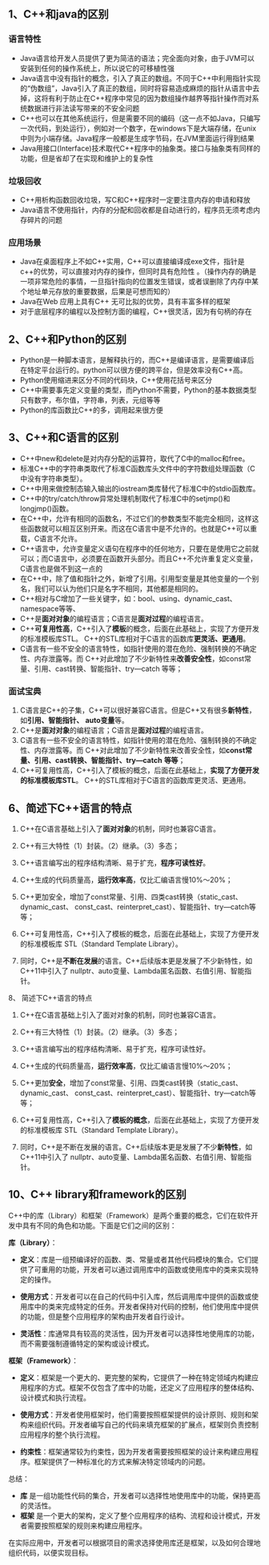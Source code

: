 ## 1、C++和java的区别

### 语言特性

- Java语言给开发人员提供了更为简洁的语法；完全面向对象，由于JVM可以安装到任何的操作系统上，所以说它的可移植性强
- Java语言中没有指针的概念，引入了真正的数组。不同于C++中利用指针实现的“伪数组”，Java引入了真正的数组，同时将容易造成麻烦的指针从语言中去掉，这将有利于防止在C++程序中常见的因为数组操作越界等指针操作而对系统数据进行非法读写带来的不安全问题
- C++也可以在其他系统运行，但是需要不同的编码（这一点不如Java，只编写一次代码，到处运行），例如对一个数字，在windows下是大端存储，在unix中则为小端存储。Java程序一般都是生成字节码，在JVM里面运行得到结果
- Java用接口(Interface)技术取代C++程序中的抽象类。接口与抽象类有同样的功能，但是省却了在实现和维护上的复杂性

### 垃圾回收

- C++用析构函数回收垃圾，写C和C++程序时一定要注意内存的申请和释放
- Java语言不使用指针，内存的分配和回收都是自动进行的，程序员无须考虑内存碎片的问题

### 应用场景

- Java在桌面程序上不如C++实用，C++可以直接编译成exe文件，指针是c++的优势，可以直接对内存的操作，但同时具有危险性 。（操作内存的确是一项非常危险的事情，一旦指针指向的位置发生错误，或者误删除了内存中某个地址单元存放的重要数据，后果是可想而知的）
- Java在Web 应用上具有C++ 无可比拟的优势，具有丰富多样的框架
- 对于底层程序的编程以及控制方面的编程，C++很灵活，因为有句柄的存在



## 2、C++和Python的区别

- Python是一种脚本语言，是解释执行的，而C++是编译语言，是需要编译后在特定平台运行的。python可以很方便的跨平台，但是效率没有C++高。
- Python使用缩进来区分不同的代码块，C++使用花括号来区分
- C++中需要事先定义变量的类型，而Python不需要，Python的基本数据类型只有数字，布尔值，字符串，列表，元组等等
- Python的库函数比C++的多，调用起来很方便



## 3、C++和C语言的区别

- C++中new和delete是对内存分配的运算符，取代了C中的malloc和free。
- 标准C++中的字符串类取代了标准C函数库头文件中的字符数组处理函数（C中没有字符串类型）。
- C++中用来做控制态输入输出的iostream类库替代了标准C中的stdio函数库。
- C++中的try/catch/throw异常处理机制取代了标准C中的setjmp()和longjmp()函数。
- 在C++中，允许有相同的函数名，不过它们的参数类型不能完全相同，这样这些函数就可以相互区别开来。而这在C语言中是不允许的。也就是C++可以重载，C语言不允许。
- C++语言中，允许变量定义语句在程序中的任何地方，只要在是使用它之前就可以；而C语言中，必须要在函数开头部分。而且C++不允许重复定义变量，C语言也是做不到这一点的
- 在C++中，除了值和指针之外，新增了引用。引用型变量是其他变量的一个别名，我们可以认为他们只是名字不相同，其他都是相同的。
- C++相对与C增加了一些关键字，如：bool、using、dynamic_cast、namespace等等、
-  C++是**面对对象**的编程语言；C语言是**面对过程**的编程语言。
- C++**可复用性高**，C++引入了**模板**的概念，后面在此基础上，实现了方便开发的标准模板库STL。
  C++的STL库相对于C语言的函数库**更灵活、更通用**。
- C语言有一些不安全的语言特性，如指针使用的潜在危险、强制转换的不确定性、内存泄露等。而
  C++对此增加了不少新特性来**改善安全性**，如const常量、引用、cast转换、智能指针、try—catch
  等等；



### 面试宝典

1. C语言是C++的子集，C++可以很好兼容C语言。但是C++又有很多**新特性**，如**引用、智能指针、**
**auto变量**等。
2. C++是**面对对象**的编程语言；C语言是**面对过程**的编程语言。
3. C语言有一些不安全的语言特性，如指针使用的潜在危险、强制转换的不确定性、内存泄露等。而
C++对此增加了不少新特性来改善安全性，如**const常量、引用、cast转换、智能指针、try—catch**
**等等**；
4. C++可复用性高，C++引入了模板的概念，后面在此基础上，**实现了方便开发的标准模板库STL**。
C++的STL库相对于C语言的函数库更灵活、更通用。





## 6、简述下C++语言的特点 

1. C++在C语言基础上引入了**面对对象**的机制，同时也兼容C语言。
2. C++有三大特性（1）封装。（2）继承。（3）多态；


3. C++语言编写出的程序结构清晰、易于扩充，**程序可读性好**。
4. C++生成的代码质量高，**运行效率高**，仅比汇编语言慢10%～20%；
5. C++更加安全，增加了const常量、引用、四类cast转换（static_cast、dynamic_cast、
const_cast、reinterpret_cast）、智能指针、try—catch等等；
6. C++可复用性高，C++引入了模板的概念，后面在此基础上，实现了方便开发的标准模板库
STL（Standard Template Library）。
7. 同时，C++是**不断在发展**的语言。C++后续版本更是发展了不少新特性，如C++11中引入了
nullptr、auto变量、Lambda匿名函数、右值引用、智能指针。





8、 简述下C++语言的特点 

1. C++在C语言基础上引入了面对对象的机制，同时也兼容C语言。
2. C++有三大特性（1）封装。（2）继承。（3）多态；

3. C++语言编写出的程序结构清晰、易于扩充，程序可读性好。
4. C++生成的代码质量高，**运行效率高**，仅比汇编语言慢10%～20%；
5. C++更加**安全**，增加了const常量、引用、四类cast转换（static_cast、dynamic_cast、
const_cast、reinterpret_cast）、智能指针、try—catch等等；
6. C++可复用性高，C++引入了**模板的概念**，后面在此基础上，实现了方便开发的标准模板库
STL（Standard Template Library）。
7. 同时，C++是不断在发展的语言。C++后续版本更是发展了不少**新特性**，如C++11中引入了
nullptr、auto变量、Lambda匿名函数、右值引用、智能指针。



## 10、C++ library和framework的区别

C++中的库（Library）和框架（Framework）是两个重要的概念，它们在软件开发中具有不同的角色和功能。下面是它们之间的区别：

**库（Library）**：

- **定义**：库是一组预编译好的函数、类、常量或者其他代码模块的集合。它们提供了可重用的功能，开发者可以通过调用库中的函数或使用库中的类来实现特定的操作。

- **使用方式**：开发者可以在自己的代码中引入库，然后调用库中提供的函数或使用库中的类来完成特定的任务。开发者保持对代码的控制，他们使用库中提供的功能，但是整个应用程序的架构由开发者自行设计。

- **灵活性**：库通常具有较高的灵活性，因为开发者可以选择性地使用库的功能，而不需要强制遵循特定的架构或设计模式。

**框架（Framework）**：

- **定义**：框架是一个更大的、更完整的架构，它提供了一种在特定领域内构建应用程序的方式。框架不仅包含了库中的功能，还定义了应用程序的整体结构、设计模式和执行流程。

- **使用方式**：开发者使用框架时，他们需要按照框架提供的设计原则、规则和架构来组织代码。开发者编写自己的代码来填充框架的扩展点，框架则负责控制应用程序的整个执行流程。

- **约束性**：框架通常较为约束性，因为开发者需要按照框架的设计来构建应用程序。框架提供了一种标准化的方式来解决特定领域内的问题。

总结：

- **库** 是一组功能性代码的集合，开发者可以选择性地使用库中的功能，保持更高的灵活性。
- **框架** 是一个更大的架构，定义了整个应用程序的结构、流程和设计模式，开发者需要按照框架的规则来构建应用程序。

在实际应用中，开发者可以根据项目的需求选择使用库还是框架，以及如何合理地组织代码，以便实现目标。








